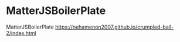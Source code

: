 # MatterJSBoilerPlate
MatterJSBoilerPlate
https://nehamenon2007.github.io/crumpled-ball-2/index.html

